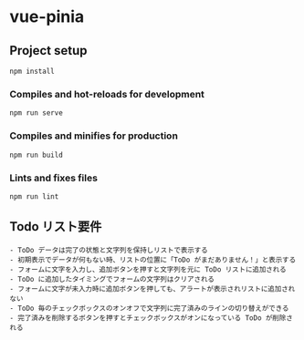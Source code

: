 # vue-pinia

## Project setup

```
npm install
```

### Compiles and hot-reloads for development

```
npm run serve
```

### Compiles and minifies for production

```
npm run build
```

### Lints and fixes files

```
npm run lint
```

## Todo リスト要件

```
- ToDo データは完了の状態と文字列を保持しリストで表示する
- 初期表示でデータが何もない時、リストの位置に「ToDo がまだありません！」と表示する
- フォームに文字を入力し、追加ボタンを押すと文字列を元に ToDo リストに追加される
- ToDo に追加したタイミングでフォームの文字列はクリアされる
- フォームに文字が未入力時に追加ボタンを押しても、アラートが表示されリストに追加されない
- ToDo 毎のチェックボックスのオンオフで文字列に完了済みのラインの切り替えができる
- 完了済みを削除するボタンを押すとチェックボックスがオンになっている ToDo が削除される
```
